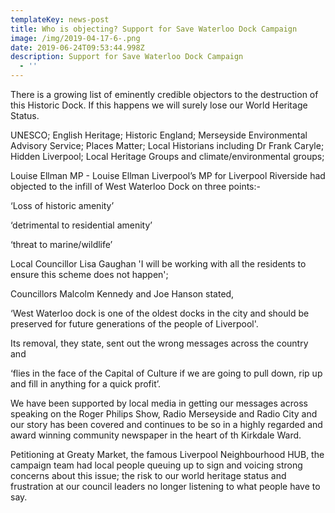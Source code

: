 ```yaml
---
templateKey: news-post
title: Who is objecting? Support for Save Waterloo Dock Campaign
image: /img/2019-04-17-6-.png
date: 2019-06-24T09:53:44.998Z
description: Support for Save Waterloo Dock Campaign
  - ''
---
```

There is a growing list of eminently credible objectors to the destruction of this Historic Dock. If this happens we will surely lose our World Heritage Status.

UNESCO; English Heritage; Historic England; Merseyside Environmental Advisory Service; Places Matter; Local Historians including Dr Frank Caryle; Hidden Liverpool; Local Heritage Groups  and climate/environmental groups;

Louise Ellman MP - Louise Ellman Liverpool’s MP for Liverpool Riverside had objected to the infill of West Waterloo Dock on three points:-

‘Loss of historic amenity’

‘detrimental to residential amenity’

‘threat to marine/wildlife’

Local Councillor Lisa Gaughan 'I will be working with all the residents to  ensure this scheme does not happen';

Councillors Malcolm Kennedy and Joe Hanson stated,

  ‘West Waterloo dock is one of the oldest docks in the city and should be preserved for future generations of the people of Liverpool'.

Its removal, they state, sent out the wrong messages across the country and

‘flies in the face of the Capital of Culture if we are going to pull down, rip up and  fill in anything for a quick profit’.

We have been supported by local media in getting our messages across speaking on the Roger Philips Show, Radio Merseyside and Radio City and our story has been covered and continues to be so in a highly regarded and award winning community newspaper in the heart of th Kirkdale Ward.

Petitioning at Greaty Market, the famous Liverpool Neighbourhood HUB, the campaign team had local people queuing up to sign and voicing strong concerns about this issue; the risk to our world heritage status and frustration at our council leaders no longer listening to what people have to say.
